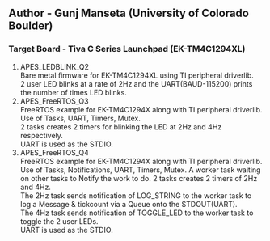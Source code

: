 ## Author - Gunj Manseta (University of Colorado Boulder)  
### Target Board - Tiva C Series Launchpad (EK-TM4C1294XL)  

1. APES_LEDBLINK_Q2  
  Bare metal firmware for EK-TM4C1294XL using TI peripheral driverlib.  
  2 user LED blinks at a rate of 2Hz and the UART(BAUD-115200) prints the number of times LED blinks. 
2. APES_FreeRTOS_Q3  
  FreeRTOS example for EK-TM4C1294X along with TI peripheral driverlib. Use of Tasks, UART, Timers, Mutex.  
  2 tasks creates 2 timers for blinking the LED at 2Hz and 4Hz respectively.   
  UART is used as the STDIO.
3. APES_FreeRTOS_Q4  
  FreeRTOS example for EK-TM4C1294X along with TI peripheral driverlib. Use of Tasks, Notifications, UART, Timers, Mutex.
  A worker task waiting on other tasks to Notify the work to do.
  2 tasks creates 2 timers of 2Hz and 4Hz.   
    The 2Hz task sends notification of LOG_STRING to the worker task to log a Message & tickcount via a Queue onto the STDOUT(UART).    
    The 4Hz task sends notification of TOGGLE_LED to the worker task to toggle the 2 user LEDs.  
  UART is used as the STDIO.
